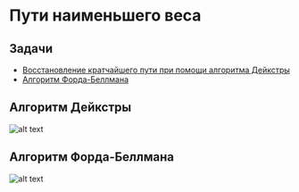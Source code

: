 # Пути наименьшего веса

## Задачи

- [Восстановление кратчайшего пути при помощи алгоритма Дейкстры](https://github.com/ShmakovVladimir/Contests/blob/main/test28/A.py)
- [Алгоритм Форда-Беллмана](https://github.com/ShmakovVladimir/Contests/blob/main/test28/B.py)



## Алгоритм Дейкстры 

![alt text](https://github.com/ShmakovVladimir/Contests/blob/main/test28/description/deic.jpg)

## Алгоритм Форда-Беллмана

![alt text](https://github.com/ShmakovVladimir/Contests/blob/main/test28/description/FordBellman.jpg.jpg)
